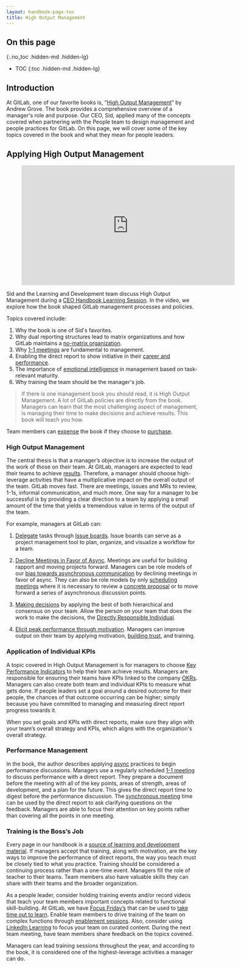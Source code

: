 ```yaml
---
layout: handbook-page-toc
title: High Output Management
---
```


## On this page
{:.no_toc .hidden-md .hidden-lg}

- TOC
{:toc .hidden-md .hidden-lg}

## Introduction 

At GitLab, one of our favorite books is, “[High Output Management](/handbook/leadership/book-clubs/#high-output-management)” by Andrew Grove. The book provides a comprehensive overview of a manager's role and purpose. Our CEO, Sid, applied many of the concepts covered when partnering with the People team to design management and people practices for GitLab. On this page, we will cover some of the key topics covered in the book and what they mean for people leaders. 

## Applying High Output Management

<!-- blank line -->
<figure class="video_container">
  <iframe width="560" height="315" src="https://www.youtube.com/embed/CHs8NxRSGPw" frameborder="0" allow="accelerometer; autoplay; clipboard-write; encrypted-media; gyroscope; picture-in-picture" allowfullscreen></iframe>
</figure>
<!-- blank line -->

Sid and the Learning and Development team discuss High Output Management during a [CEO Handbook Learning Session](/handbook/people-group/learning-and-development/learning-initiatives/#ceo-handbook-learning-sessions). In the video, we explore how the book shaped GitLab management processes and policies. 

Topics covered include:
1. Why the book is one of Sid's favorites.
2. Why dual reporting structures lead to matrix organizations and how GitLab maintains a [no-matrix organization](/handbook/leadership/no-matrix-organization/). 
3. Why [1-1 meetings](/handbook/leadership/1-1/) are fundamental to management. 
4. Enabling the direct report to show initiative in their [career and performance](/handbook/people-group/learning-and-development/career-development/).
5. The importance of [emotional intelligence](/handbook/leadership/emotional-intelligence/) in management based on task-relevant maturity.
6. Why training the team should be the manager's job.

> If there is one management book you should read, it is High Output Management. A lot of GitLab policies are directly from the book. Managers can learn that the most challenging aspect of management, is managing their time to make decisions and achieve results. This book will teach you how. 

Team members can [expense](/handbook/finance/expenses/) the book if they choose to [purchase](https://www.amazon.com/High-Output-Management-Andrew-Grove/dp/0679762884/ref=sr_1_1?dchild=1&keywords=High+Output+Management&qid=1612303222&sr=8-1).

### High Output Management

The central thesis is that a manager’s objective is to increase the output of the work of those on their team. At GitLab, managers are expected to lead their teams to achieve [results](/handbook/values/#results). Therefore, a manager should choose high-leverage activities that have a multiplicative impact on the overall output of the team. GitLab moves fast. There are meetings, issues and MRs to review, 1-1s, informal communication, and much more. One way for a manager to be successful is by providing a clear direction to a team by applying a small amount of the time that yields a tremendous value in terms of the output of the team. 

For example, managers at GitLab can: 
1. [Delegate](handbook/leadership/effective-delegation/) tasks through [Issue boards](https://docs.gitlab.com/ee/user/project/issue_board.html#:~:text=The%20GitLab%20Issue%20Board%20is,Kanban%20or%20a%20Scrum%20board.&text=Issue%20boards%20help%20you%20to,your%20entire%20process%20in%20GitLab). Issue boards can serve as a project management tool to plan, organize, and visualize a workflow for a team. 

2. [Decline Meetings in Favor of Async](/company/culture/all-remote/asynchronous/#how-to-decline-meetings-in-favor-of-async/). Meetings are useful for building rapport and moving projects forward. Managers can be role models of our [bias towards asynchronous communication](/handbook/values/#bias-towards-asynchronous-communication) by declining meetings in favor of async. They can also be role models by only [scheduling meetings](/handbook/communication/#scheduling-meetings/) where it is necessary to review a [concrete proposal](/handbook/values/#make-a-proposal) or to move forward a series of asynchronous discussion points. 

3. [Making decisions](/handbook/leadership/making-decisions/) by applying the best of both hierarchical and consensus on your team. Allow the person on your team that does the work to make the decisions, the [Directly Responsible Individual](/handbook/people-group/directly-responsible-individuals/). 

4. [Elicit peak performance through motivation](/handbook/leadership/build-high-performing-teams/#motivating-others-to-elicit-peak-performance). Managers can improve output on their team by applying motivation, [building trust](/leadership/building-trust/), and training. 

### Application of Individual KPIs

A topic covered in High Output Management is for managers to choose [Key Performance Indicators](/handbook/ceo/kpis/) to help their team achieve results. Managers are responsible for ensuring their teams have KPIs linked to the company [OKRs](/company/okrs/). Managers can also create both team and individual KPIs to measure what gets done. If people leaders set a goal around a desired outcome for their people, the chances of that outcome occurring can be higher; simply because you have committed to managing and measuring direct report progress towards it. 

When you set goals and KPIs with direct reports, make sure they align with your team’s overall strategy and KPIs, which aligns with the organization's overall strategy. 

### Performance Management 

In the book, the author describes applying [async](/handbook/values/#bias-towards-asynchronous-communication) practices to begin performance discussions. Managers use a regularly scheduled [1-1 meeting](/handbook/leadership/1-1/) to discuss performance with a direct report. They prepare a document before the meeting with all of the key points, areas of strength, areas of development, and a plan for the future. This gives the direct report time to digest before the performance discussion. The [synchronous meeting](/handbook/communication/#video-calls) time can be used by the direct report to ask clarifying questions on the feedback. Managers are able to focus their attention on key points rather than covering all the points in one meeting. 

### Training is the Boss’s Job

Every page in our handbook is a [source of learning and development material](/handbook/people-group/learning-and-development/#handbook-first-training-content/). If managers accept that training, along with motivation, are the key ways to improve the performance of direct reports, the way you teach must be closely tied to what you practice. Training should be considered a continuing process rather than a one-time event. Managers fill the role of teacher to their teams. Team members also have valuable skills they can share with their teams and the broader organization. 

As a people leader, consider holding training events and/or record videos that teach your team members important concepts related to functional skill-building. At GitLab, we have [Focus Friday’s](/handbook/communication/#focus-fridays/) that can be used to [take time out to learn](/handbook/people-group/learning-and-development/learning-initiatives/#take-time-out-to-learn-campaign/).  Enable team members to drive training of the team on complex functions through [enablement sessions](/handbook/leadership/building-trust/#host-a-lunch--learn). Also, consider using [LinkedIn Learning](/handbook/people-group/learning-and-development/linkedin-learning/) to focus your team on curated content. During the next team meeting, have team members share feedback on the topics covered. 

Managers can lead training sessions throughout the year, and according to the book, it is considered one of the highest-leverage activities a manager can do. 


